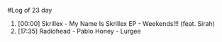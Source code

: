 #Log of 23 day

1. [00:00] Skrillex - My Name Is Skrillex EP - Weekends!!! (feat. Sirah)
1. [17:35] Radiohead - Pablo Honey - Lurgee
